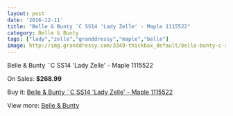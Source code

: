 ```yaml
---
layout: post
date: '2016-12-11'
title: "Belle & Bunty ¨C SS14 'Lady Zelle' - Maple 1115522"
category: Belle & Bunty
tags: ["lady","zelle","granddressy","maple","belle"]
image: http://img.granddressy.com/3349-thickbox_default/belle-bunty-c-ss14-lady-zelle-maple-1115522.jpg
---
```

Belle & Bunty ¨C SS14 'Lady Zelle' - Maple 1115522

On Sales: **$268.99**
<a href="https://www.granddressy.com/en/belle-bunty/2794-belle-bunty-c-ss14-lady-zelle-maple-1115522.html"><amp-img layout="responsive" width="600" height="600" src="//img.granddressy.com/3349-thickbox_default/belle-bunty-c-ss14-lady-zelle-maple-1115522.jpg" alt="Belle & Bunty ¨C SS14 'Lady Zelle' - Maple 1115522 0" /></a>
<a href="https://www.granddressy.com/en/belle-bunty/2794-belle-bunty-c-ss14-lady-zelle-maple-1115522.html"><amp-img layout="responsive" width="600" height="600" src="//img.granddressy.com/3350-thickbox_default/belle-bunty-c-ss14-lady-zelle-maple-1115522.jpg" alt="Belle & Bunty ¨C SS14 'Lady Zelle' - Maple 1115522 1" /></a>

Buy it: [Belle & Bunty ¨C SS14 'Lady Zelle' - Maple 1115522](https://www.granddressy.com/en/belle-bunty/2794-belle-bunty-c-ss14-lady-zelle-maple-1115522.html "Belle & Bunty ¨C SS14 'Lady Zelle' - Maple 1115522")

View more: [Belle & Bunty](https://www.granddressy.com/en/143-belle-bunty "Belle & Bunty")